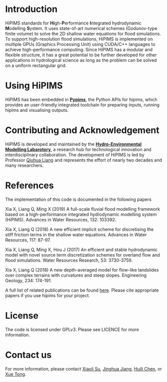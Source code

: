 # Introduction

HiPIMS standards for **Hi**gh-**P**erformance **I**ntegrated hydrodynamic
**M**odelling **S**ystem. It uses state-of-art numerical schemes
(Godunov-type finite volume) to solve the 2D shallow water equations for flood simulations. To support high-resolution flood simulations, HiPIMS is implemented on multiple
GPUs (Graphics Processing Unit) using CUDA/C++ languages to achieve high-performance computing. Since HiPIMS has a modular and flexible structure, it has a great potential to be further developed for other applications in hydrological science as long as the problem can be solved on a uniform rectangular grid.

# Using HiPIMS

HiPIMS has been embedded in **[Pypims](https://pypims.readthedocs.io/en/latest/)**, the Python APIs for hipims, which provides an user-friendly integrated toolchain for preparing inputs, running hipims and visualising outputs.

# Contributing and Acknowledgement

HiPIMS is developed and maintained by the **[Hydro-Environmental Modelling Labarotory](http://www.hemlab.org)**, a research hub for technological innovation and interdisciplinary collaboration. The development of HiPIMS is led by Professor [Qiuhua Liang](https://www.lboro.ac.uk/departments/abce/staff/qiuhua-liang/) and represents the effort of nearly two decades and many researchers.

# References

The implementation of this code is documented in the following papers

Xia X, Liang Q, Ming X (2019) A full-scale fluvial flood modelling framework based on a high-performance integrated hydrodynamic modelling system (HiPIMS). Advances in Water Resources, 132: 103392.

Xia X, Liang Q (2018) A new efficient implicit scheme for discretising the stiff friction terms in the shallow water equations. Advances in Water Resources, 117: 87-97.

Xia X, Liang Q, Ming X, Hou J (2017) An efficient and stable hydrodynamic model with novel source term discretization schemes for overland flow and flood simulations. Water Resources Research, 53: 3730-3759.

Xia X, Liang Q (2018) A new depth-averaged model for flow-like landslides over complex terrains with curvatures and steep slopes. Engineering Geology, 234: 174-191.

A full list of related publications can be found [here](https://github.com/HEMLab/hipims/wiki/References). Please cite appropriate papers if you use hipims for your project.

# License

The code is licensed under GPLv3. Please see LICENCE for more information.

# Contact us

For more information, please contact [Xiaoli Su](mailto:x.su@lboro.ac.uk), [Jinghua Jiang](mailto:j.jiang3@lboro.ac.uk), [Huili Chen](mailto:H.Chen2@lboro.ac.uk), or [Xue Tong](mailto:x.tong2@lboro.ac.uk).
